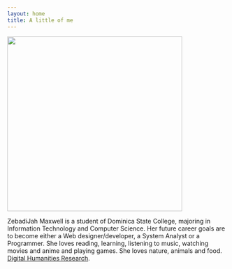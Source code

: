 ```yaml
---
layout: home
title: A little of me 
---
```


<img src="https://i0.wp.com/createcaribbean.org/create/wp-content/uploads/2021/11/IMG_7496-scaled.jpeg" width="400px">

<br/>

ZebadiJah Maxwell is a student of Dominica State College, majoring in Information Technology and Computer Science. 
Her future career goals are to become either a Web designer/developer, a System Analyst or a Programmer. 
She loves reading, learning, listening to music, watching movies and anime and playing games. 
She loves nature, animals and food. [Digital Humanities Research](https://createcaribbean.org/create/zebadijah-maxwell/).

